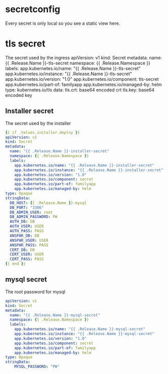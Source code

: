 
# secretconfig

Every secret is only local so you see a static view here.

# tls secret
The secret used by the ingress
apiVersion: v1
kind: Secret
metadata:
  name: {{ .Release.Name }}-tls-secret
  namespace: {{ .Release.Namespace }}
  labels:
    app.kubernetes.io/name: "{{ .Release.Name }}-tls-secret"
    app.kubernetes.io/instance: "{{ .Release.Name }}-tls-secret"
    app.kubernetes.io/version: "1.0"
    app.kubernetes.io/component: tls-secret
    app.kubernetes.io/part-of: familyapp
    app.kubernetes.io/managed-by: helm
type: kubernetes.io/tls
data:
  tls.crt: base64 encoded crt
  tls.key: base64 encoded key

## Installer secret
The secret used by the installer

```yaml
{{ if .Values.installer.deploy }}
apiVersion: v1
kind: Secret
metadata:
  name: "{{ .Release.Name }}-installer-secret"
  namespace: {{ .Release.Namespace }}
  labels:
    app.kubernetes.io/name: "{{ .Release.Name }}-installer-secret"
    app.kubernetes.io/instance: "{{ .Release.Name }}-installer-secret"
    app.kubernetes.io/version: "1.0"
    app.kubernetes.io/component: secret
    app.kubernetes.io/part-of: familyapp
    app.kubernetes.io/managed-by: helm
type: Opaque
stringData:
  DB_HOST: {{ .Release.Name }}-mysql
  DB_PORT: "3306"
  DB_ADMIN_USER: root
  DB_ADMIN_PASSWORD: PW
  AUTH_DB: DB
  AUTH_USER: USER
  AUTH_PASS: PASS
  ANSPAR_DB: DB
  ANSPAR_USER: USER
  ANSPAR_PASS: PASS
  CERT_DB: DB
  CERT_USER: USER
  CERT_PASS: PASS
{{ end }}
```
## mysql secret
The root password for mysql

```yaml
apiVersion: v1
kind: Secret
metadata:
  name: "{{ .Release.Name }}-mysql-secret"
  namespace: {{ .Release.Namespace }}
  labels:
    app.kubernetes.io/name: "{{ .Release.Name }}-mysql-secret"
    app.kubernetes.io/instance: "{{ .Release.Name }}-mysql-secret"
    app.kubernetes.io/version: "1.0"
    app.kubernetes.io/component: secret
    app.kubernetes.io/part-of: familyapp
    app.kubernetes.io/managed-by: helm
type: Opaque
stringData:
    MYSQL_PASSWORD: "PW"
```
